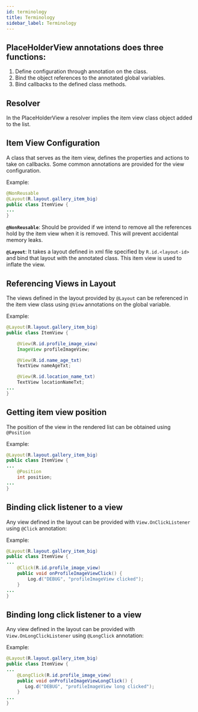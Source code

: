 ```yaml
---
id: terminology
title: Terminology
sidebar_label: Terminology
---
```

## PlaceHolderView annotations does three functions:
1. Define configuration through annotation on the class.
2. Bind the object references to the annotated global variables.
3. Bind callbacks to the defined class methods.

## Resolver
In the PlaceHolderView a resolver implies the item view class object added to the list.

## Item View Configuration
A class that serves as the item view, defines the properties and actions to take on callbacks. Some common annotations are provided for the view configuration.

Example:

```java
@NonReusable
@Layout(R.layout.gallery_item_big)
public class ItemView {
...
}
```

**`@NonReusable`**: Should be provided if we intend to remove all the references hold by the item view when it is removed. This will prevent accidental memory leaks.

**`@Layout`**: It takes a layout defined in xml file specified by `R.id.<layout-id>` and bind that layout with the annotated class. This item view is used to inflate the view.

## Referencing Views in Layout
The views defined in the layout provided by `@Layout` can be referenced in the item view class using `@View` annotations on the global variable.

Example:

```java
@Layout(R.layout.gallery_item_big)
public class ItemView {

    @View(R.id.profile_image_view)
    ImageView profileImageView;

    @View(R.id.name_age_txt)
    TextView nameAgeTxt;

    @View(R.id.location_name_txt)
    TextView locationNameTxt;
...
}
```

## Getting item view position
The position of the view in the rendered list can be obtained using `@Position` 

Example:
```java
@Layout(R.layout.gallery_item_big)
public class ItemView {
...
    @Position
    int position;
...
}
```

## Binding click listener to a view
Any view defined in the layout can be provided with `View.OnClickListener` using `@Click` annotation:

Example:
```java
@Layout(R.layout.gallery_item_big)
public class ItemView {
...
    @Click(R.id.profile_image_view)
    public void onProfileImageViewClick() {
        Log.d("DEBUG", "profileImageView clicked");
    }
...
}
```

## Binding long click listener to a view
Any view defined in the layout can be provided with `View.OnLongClickListener` using `@LongClick` annotation:

Example:
```java
@Layout(R.layout.gallery_item_big)
public class ItemView {
...
    @LongClick(R.id.profile_image_view)
    public void onProfileImageViewLongClick() {
       Log.d("DEBUG", "profileImageView long clicked");
    }
...
}
```